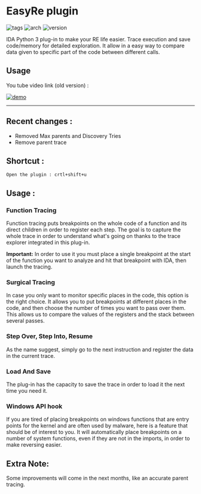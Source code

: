 # EasyRe plugin

![tags](https://img.shields.io/badge/tags-%20ida%20ida--pro%2C%20ida--plugin%2C%20idapython-blue) ![arch](https://img.shields.io/badge/arch-x86/x64-lightgrey) ![version](https://img.shields.io/badge/version-0.2-yellowgreen)

IDA Python 3 plug-in to make your RE life easier. Trace execution and save code/memory for detailed exploration. It allow in a easy way to compare data given to specific part of the code between different calls. 

## Usage

You tube video link (old version) : 

[![demo](https://i.ibb.co/Wvwnt2N/Image1.png)](https://youtu.be/rFiICyep3hE)

------

## Recent changes :
- Removed Max parents and Discovery Tries
- Remove parent trace

## Shortcut :

`Open the plugin : crtl+shift+u`

## Usage :

### Function Tracing

  Function tracing puts breakpoints on the whole code of a function and  its direct children in order to register each step. The goal is to  capture the whole trace in order to understand what's going on thanks to the trace explorer integrated in this plug-in.

 **Important:** In order to use it you must place a single breakpoint at the  start of the function you want to analyze and hit that breakpoint with  IDA, then launch the tracing.


### Surgical Tracing
   In case you only want to monitor specific places in the code, this option is the right choice. It allows you to put breakpoints at different places in the code, and then choose the number of times you want to pass over them. This allows us to compare the values of the registers and the stack between several passes.


### Step Over,  Step Into,  Resume
   As the name suggest, simply go to the next instruction and register the data in the current trace.


### Load And Save
  The plug-in has the capacity to save the trace in order to load it the next time you need it. 

### Windows  API hook

  If you are tired of placing breakpoints on windows functions that are entry points for the kernel and are often used by malware, here is a feature that should be of interest to you. It will automatically place breakpoints on a number of system functions, even if they are not in the imports, in order to make reversing easier.

## Extra Note:

Some improvements will come in the next months, like an accurate parent tracing.



